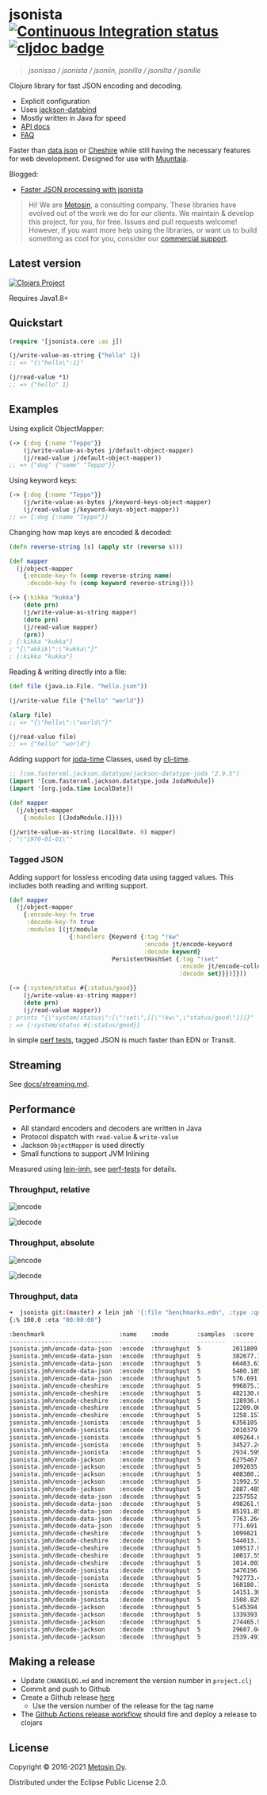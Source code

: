 # jsonista [![Continuous Integration status](https://github.com/metosin/jsonista/workflows/Run%20tests/badge.svg?event=push)](https://github.com/metosin/jsonista/actions) [![cljdoc badge](https://cljdoc.xyz/badge/metosin/jsonista)](https://cljdoc.xyz/d/metosin/jsonista/CURRENT)

> *jsonissa / jsonista / jsoniin, jsonilla / jsonilta / jsonille*

Clojure library for fast JSON encoding and decoding.

* Explicit configuration
* Uses [jackson-databind](https://github.com/FasterXML/jackson-databind)
* Mostly written in Java for speed
* [API docs](https://cljdoc.org/d/metosin/jsonista/CURRENT/api/jsonista)
* [FAQ](https://cljdoc.org/d/metosin/jsonista/CURRENT/doc/frequently-asked-questions)

Faster than [data.json](https://github.com/clojure/data.json) or [Cheshire](https://github.com/dakrone/cheshire) while still having the necessary features for web development. Designed for use with [Muuntaja](https://github.com/metosin/muuntaja).

Blogged:
* [Faster JSON processing with jsonista](http://www.metosin.fi/blog/faster-json-processing-with-jsonista/)

> Hi! We are [Metosin](https://metosin.fi), a consulting company. These libraries have evolved out of the work we do for our clients.
> We maintain & develop this project, for you, for free. Issues and pull requests welcome!
> However, if you want more help using the libraries, or want us to build something as cool for you, consider our [commercial support](https://www.metosin.fi/en/open-source-support).

## Latest version

[![Clojars Project](http://clojars.org/metosin/jsonista/latest-version.svg)](http://clojars.org/metosin/jsonista)

Requires Java1.8+

## Quickstart

```clojure
(require '[jsonista.core :as j])

(j/write-value-as-string {"hello" 1})
;; => "{\"hello\":1}"

(j/read-value *1)
;; => {"hello" 1}
```

## Examples

Using explicit ObjectMapper:

```clj
(-> {:dog {:name "Teppo"}}
    (j/write-value-as-bytes j/default-object-mapper)
    (j/read-value j/default-object-mapper))
;; => {"dog" {"name" "Teppo"}}
```

Using keyword keys:

```clj
(-> {:dog {:name "Teppo"}}
    (j/write-value-as-bytes j/keyword-keys-object-mapper)
    (j/read-value j/keyword-keys-object-mapper))
;; => {:dog {:name "Teppo"}}
```

Changing how map keys are encoded & decoded:

```clojure
(defn reverse-string [s] (apply str (reverse s)))

(def mapper
  (j/object-mapper
    {:encode-key-fn (comp reverse-string name)
     :decode-key-fn (comp keyword reverse-string)}))

(-> {:kikka "kukka"}
    (doto prn)
    (j/write-value-as-string mapper)
    (doto prn)
    (j/read-value mapper)
    (prn))
; {:kikka "kukka"}
; "{\"akkik\":\"kukka\"}"
; {:kikka "kukka"}
```

Reading & writing directly into a file:

```clojure
(def file (java.io.File. "hello.json"))

(j/write-value file {"hello" "world"})

(slurp file)
;; => "{\"hello\":\"world\"}"

(j/read-value file)
;; => {"hello" "world"}
```

Adding support for [joda-time](http://www.joda.org/joda-time) Classes, used by [clj-time](https://github.com/clj-time/clj-time).

```clj
;; [com.fasterxml.jackson.datatype/jackson-datatype-joda "2.9.5"]
(import '[com.fasterxml.jackson.datatype.joda JodaModule])
(import '[org.joda.time LocalDate])

(def mapper
  (j/object-mapper
    {:modules [(JodaModule.)]}))

(j/write-value-as-string (LocalDate. 0) mapper)
; "\"1970-01-01\""
```

### Tagged JSON

Adding support for lossless encoding data using tagged values. This
includes both reading and writing support.

```clj
(def mapper
  (j/object-mapper
    {:encode-key-fn true
     :decode-key-fn true
     :modules [(jt/module
                 {:handlers {Keyword {:tag "!kw"
                                      :encode jt/encode-keyword
                                      :decode keyword}
                             PersistentHashSet {:tag "!set"
                                                :encode jt/encode-collection
                                                :decode set}}})]}))

(-> {:system/status #{:status/good}}
    (j/write-value-as-string mapper)
    (doto prn)
    (j/read-value mapper))
; prints "{\"system/status\":[\"!set\",[[\"!kw\",\"status/good\"]]]}"
; => {:system/status #{:status/good}}
```

In simple [perf tests](https://github.com/metosin/jsonista/blob/master/test/jsonista/json_perf_test.clj), tagged JSON is much faster than EDN or Transit.

## Streaming

See [docs/streaming.md](docs/streaming.md).

## Performance

* All standard encoders and decoders are written in Java
* Protocol dispatch with `read-value` & `write-value`
* Jackson `ObjectMapper` is used directly
* Small functions to support JVM Inlining

Measured using [lein-jmh](https://github.com/jgpc42/lein-jmh),
see [perf-tests](/test/jsonista/jmh.clj) for details.

### Throughput, relative

![encode](/docs/json-encode.png)

![decode](/docs/json-decode.png)

### Throughput, absolute

![encode](/docs/json-encode-t.png)

![decode](/docs/json-decode-t.png)

### Throughput, data

```bash
➜  jsonista git:(master) ✗ lein jmh '{:file "benchmarks.edn", :type :quick, :format :table}'
{:% 100.0 :eta "00:00:00"}

:benchmark                     :name    :mode        :samples  :score              :score-error  :params
-----------------------------  -------  -----------  --------  ------------------  ------------  --------------
jsonista.jmh/encode-data-json  :encode  :throughput  5         2011809.137  ops/s  12600.809     {:size "10b"}
jsonista.jmh/encode-data-json  :encode  :throughput  5         382677.707   ops/s  2861.142      {:size "100b"}
jsonista.jmh/encode-data-json  :encode  :throughput  5         66403.631    ops/s  597.436       {:size "1k"}
jsonista.jmh/encode-data-json  :encode  :throughput  5         5480.185     ops/s  58.379        {:size "10k"}
jsonista.jmh/encode-data-json  :encode  :throughput  5         576.691      ops/s  15.682        {:size "100k"}
jsonista.jmh/encode-cheshire   :encode  :throughput  5         996875.314   ops/s  5688.227      {:size "10b"}
jsonista.jmh/encode-cheshire   :encode  :throughput  5         482130.613   ops/s  2685.181      {:size "100b"}
jsonista.jmh/encode-cheshire   :encode  :throughput  5         128936.005   ops/s  879.709       {:size "1k"}
jsonista.jmh/encode-cheshire   :encode  :throughput  5         12209.066    ops/s  94.285        {:size "10k"}
jsonista.jmh/encode-cheshire   :encode  :throughput  5         1258.157     ops/s  12.340        {:size "100k"}
jsonista.jmh/encode-jsonista   :encode  :throughput  5         6356105.348  ops/s  85360.100     {:size "10b"}
jsonista.jmh/encode-jsonista   :encode  :throughput  5         2010379.039  ops/s  67648.165     {:size "100b"}
jsonista.jmh/encode-jsonista   :encode  :throughput  5         409264.663   ops/s  3704.992      {:size "1k"}
jsonista.jmh/encode-jsonista   :encode  :throughput  5         34527.245    ops/s  251.065       {:size "10k"}
jsonista.jmh/encode-jsonista   :encode  :throughput  5         2934.595     ops/s  15.858        {:size "100k"}
jsonista.jmh/encode-jackson    :encode  :throughput  5         6275467.563  ops/s  123578.482    {:size "10b"}
jsonista.jmh/encode-jackson    :encode  :throughput  5         2092035.098  ops/s  11417.613     {:size "100b"}
jsonista.jmh/encode-jackson    :encode  :throughput  5         408380.251   ops/s  10912.350     {:size "1k"}
jsonista.jmh/encode-jackson    :encode  :throughput  5         31992.554    ops/s  230.781       {:size "10k"}
jsonista.jmh/encode-jackson    :encode  :throughput  5         2887.485     ops/s  12.491        {:size "100k"}
jsonista.jmh/decode-data-json  :decode  :throughput  5         2257552.949  ops/s  23890.443     {:size "10b"}
jsonista.jmh/decode-data-json  :decode  :throughput  5         498261.935   ops/s  2348.572      {:size "100b"}
jsonista.jmh/decode-data-json  :decode  :throughput  5         85191.855    ops/s  321.961       {:size "1k"}
jsonista.jmh/decode-data-json  :decode  :throughput  5         7763.264     ops/s  250.502       {:size "10k"}
jsonista.jmh/decode-data-json  :decode  :throughput  5         771.691      ops/s  6.559         {:size "100k"}
jsonista.jmh/decode-cheshire   :decode  :throughput  5         1099821.870  ops/s  14796.659     {:size "10b"}
jsonista.jmh/decode-cheshire   :decode  :throughput  5         544013.773   ops/s  4122.539      {:size "100b"}
jsonista.jmh/decode-cheshire   :decode  :throughput  5         109517.975   ops/s  911.623       {:size "1k"}
jsonista.jmh/decode-cheshire   :decode  :throughput  5         10017.553    ops/s  50.871        {:size "10k"}
jsonista.jmh/decode-cheshire   :decode  :throughput  5         1014.003     ops/s  18.609        {:size "100k"}
jsonista.jmh/decode-jsonista   :decode  :throughput  5         3476196.425  ops/s  21535.641     {:size "10b"}
jsonista.jmh/decode-jsonista   :decode  :throughput  5         792773.466   ops/s  8209.591      {:size "100b"}
jsonista.jmh/decode-jsonista   :decode  :throughput  5         160180.797   ops/s  554.940       {:size "1k"}
jsonista.jmh/decode-jsonista   :decode  :throughput  5         14151.302    ops/s  107.906       {:size "10k"}
jsonista.jmh/decode-jsonista   :decode  :throughput  5         1508.829     ops/s  5.855         {:size "100k"}
jsonista.jmh/decode-jackson    :decode  :throughput  5         5145394.434  ops/s  84237.662     {:size "10b"}
jsonista.jmh/decode-jackson    :decode  :throughput  5         1339393.911  ops/s  6660.176      {:size "100b"}
jsonista.jmh/decode-jackson    :decode  :throughput  5         274465.912   ops/s  1589.614      {:size "1k"}
jsonista.jmh/decode-jackson    :decode  :throughput  5         29607.044    ops/s  183.068       {:size "10k"}
jsonista.jmh/decode-jackson    :decode  :throughput  5         2539.491     ops/s  17.753        {:size "100k"}
```

## Making a release

- Update `CHANGELOG.md` and increment the version number in `project.clj`
- Commit and push to Github
- Create a Github release [here](https://github.com/metosin/jsonista/releases)
  - Use the version number of the release for the tag name
- The [Github Actions release workflow](.github/workflows/release.yml) should fire and deploy a release to clojars

## License

Copyright &copy; 2016-2021 [Metosin Oy](http://www.metosin.fi).

Distributed under the Eclipse Public License 2.0.
